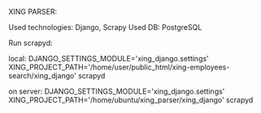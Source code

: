 XING PARSER:

Used technologies: Django, Scrapy
Used DB: PostgreSQL

Run scrapyd:

local:
    DJANGO_SETTINGS_MODULE='xing_django.settings' XING_PROJECT_PATH='/home/user/public_html/xing-employees-search/xing_django' scrapyd

on server:
    DJANGO_SETTINGS_MODULE='xing_django.settings' XING_PROJECT_PATH='/home/ubuntu/xing_parser/xing_django' scrapyd
